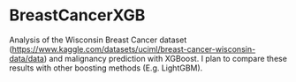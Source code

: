 # BreastCancerXGB
Analysis of the Wisconsin Breast Cancer dataset (https://www.kaggle.com/datasets/uciml/breast-cancer-wisconsin-data/data) and malignancy prediction with XGBoost. I plan to compare these results with other boosting methods (E.g. LightGBM).
